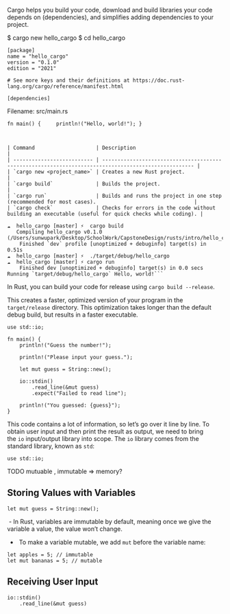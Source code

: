 
Cargo helps you build your code, download and build libraries your code depends on (dependencies), and simplifies adding dependencies to your project.

$ cargo new hello_cargo
$ cd hello_cargo

```
[package] 
name = "hello_cargo" 
version = "0.1.0" 
edition = "2021" 

# See more keys and their definitions at https://doc.rust-lang.org/cargo/reference/manifest.html 

[dependencies]
```

Filename: src/main.rs

`fn main() {     println!("Hello, world!"); }`

```


| Command                    | Description                                                                                          |
| -------------------------- | ---------------------------------------------------------------------------------------------------- |
| `cargo new <project_name>` | Creates a new Rust project.                                                                          |
| `cargo build`              | Builds the project.                                                                                  |
| `cargo run`                | Builds and runs the project in one step (recommended for most cases).                                |
| `cargo check`              | Checks for errors in the code without building an executable (useful for quick checks while coding). |

```

```
☁  hello_cargo [master] ⚡  cargo build
   Compiling hello_cargo v0.1.0 (/Users/sunwupark/Desktop/SchoolWork/CapstoneDesign/rusts/intro/hello_cargo)
    Finished `dev` profile [unoptimized + debuginfo] target(s) in 0.51s
☁  hello_cargo [master] ⚡  ./target/debug/hello_cargo
☁  hello_cargo [master] ⚡ cargo run 
	Finished dev [unoptimized + debuginfo] target(s) in 0.0 secs Running `target/debug/hello_cargo` Hello, world!```
```


In Rust, you can build your code for release using `cargo build --release`. 

This creates a faster, optimized version of your program in the `target/release` directory. This optimization takes longer than the default debug build, but results in a faster executable.

```
use std::io;

fn main() {
    println!("Guess the number!");

    println!("Please input your guess.");

    let mut guess = String::new();

    io::stdin()
        .read_line(&mut guess)
        .expect("Failed to read line");

    println!("You guessed: {guess}");
}
```

This code contains a lot of information, so let’s go over it line by line. To obtain user input and then print the result as output, we need to bring the `io` input/output library into scope. The `io` library comes from the standard library, known as `std`:

`use std::io;`

TODO 
mutuable , immutable => memory?

## Storing Values with Variables

```
let mut guess = String::new();
```

 - In Rust, variables are immutable by default, meaning once we give the variable a value, the value won’t change.
-  To make a variable mutable, we add `mut` before the variable name:

```
let apples = 5; // immutable
let mut bananas = 5; // mutable
```


## Receiving User Input

```
io::stdin() 
	.read_line(&mut guess)
```

